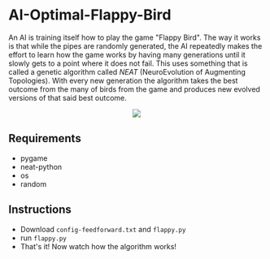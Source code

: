 # AI-Optimal-Flappy-Bird

An AI is training itself how to play the game "Flappy Bird". The way it works is that while the pipes are randomly generated, the AI repeatedly makes the effort to learn how the game works by having many generations until it slowly gets to a point where it does not fail. This uses something that is called a genetic algorithm called *NEAT* (NeuroEvolution of Augmenting Topologies). With every new generation the algorithm takes the best outcome from the many of birds from the game and produces new evolved versions of that said best outcome.
<p align="center">
  <img src="https://user-images.githubusercontent.com/90230330/210989828-3b5f6214-ab08-4d9c-aa76-c418ff338c8d.gif"/>
</p>

## Requirements
* pygame
* neat-python
* os
* random

## Instructions
* Download  ```config-feedforward.txt``` and ```flappy.py``` 
* run ```flappy.py```
* That's it! Now watch how the algorithm works!
